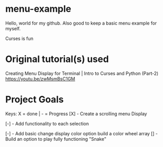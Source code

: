 # menu-example

Hello, world for my github. Also good to keep a basic menu example for myself.

Curses is fun

# Original tutorial(s) used

Creating Menu Display for Terminal | Intro to Curses and Python (Part-2)
https://youtu.be/zwMsmBsC1GM

# Project Goals
Keys: X = done | - = Progress
[X] - Create a scrolling menu Display

[-]  - Add functionality to each selection

[-]  - Add basic change display color option
       build a color wheel array
[]  - Build an option to play fully functioning "Snake"

